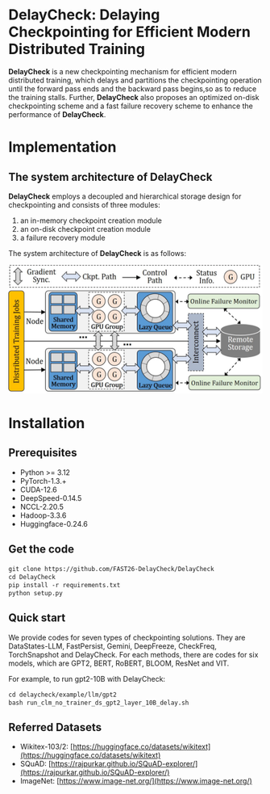 # DelayCheck: Delaying Checkpointing for Efficient Modern Distributed Training

**DelayCheck** is a new checkpointing mechanism for efficient modern distributed training,
which delays and partitions the checkpointing operation until the forward pass ends and the backward pass begins,so as to reduce the training stalls.
Further, **DelayCheck** also proposes an optimized on-disk checkpointing scheme and a fast failure recovery scheme to enhance the performance of **DelayCheck**.

# Implementation

## The system architecture of DelayCheck
**DelayCheck** employs a decoupled and hierarchical storage design for checkpointing and consists of three modules:

1. an in-memory checkpoint creation module
2. an on-disk checkpoint creation module 
3. a failure recovery module

The system architecture of **DelayCheck** is as follows: 

<center class ='img'>
<img src="checkpoint_workflow_.jpg" width="600px" />
</center>


# Installation

## **Prerequisites**
- Python >= 3.12
- PyTorch-1.3.+
- CUDA-12.6
- DeepSpeed-0.14.5 
- NCCL-2.20.5 
- Hadoop-3.3.6
- Huggingface-0.24.6


## **Get the code**
```shell
git clone https://github.com/FAST26-DelayCheck/DelayCheck
cd DelayCheck
pip install -r requirements.txt
python setup.py
```

## **Quick start**

We provide codes for seven types of checkpointing solutions. They are DataStates-LLM, FastPersist, Gemini, DeepFreeze, CheckFreq, TorchSnapshot and DelayCheck. For each methods, there are codes for six models, which are GPT2, BERT, RoBERT, BLOOM, ResNet and VIT.

For example, to run gpt2-10B with DelayCheck:


```shell
cd delaycheck/example/llm/gpt2
bash run_clm_no_trainer_ds_gpt2_layer_10B_delay.sh
```


## **Referred Datasets**


- Wikitex-103/2: [https://huggingface.co/datasets/wikitext](https://huggingface.co/datasets/wikitext)
- SQuAD: [https://rajpurkar.github.io/SQuAD-explorer/](https://rajpurkar.github.io/SQuAD-explorer/)
- ImageNet: [https://www.image-net.org/](https://www.image-net.org/)



